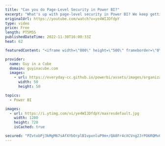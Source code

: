 ```yaml
---
title: "Can you do Page-Level Security in Power BI?"
excerpt: "What's up with page-level security in Power BI? We keep getting questions from people about how to do this. I've got bad news and I've got...  well, just watch the video!   Row-Level Security and Object-Level Security together in Power BI??? Yup! https://www.youtube.com/watch?v=ZYO7wGKVM0Y  Did you know"
originalUrl: https://youtube.com/watch?v=ye4WIJDfdpY
type: video
price: Free
length: PT5M5S
publishedDateTime: 2022-11-30T16:00:33Z
heat: 62

featuredContent: "<iframe width=\"800\" height=\"500\" frameborder=\"0\" src=\"https://www.youtube.com/embed/ye4WIJDfdpY\" allow=\"accelerometer; autoplay; encrypted-media; gyroscope; picture-in-picture\" allowfullscreen></iframe>"

provider:
  name: Guy in a Cube
  domain: guyinacube.com
  images:
    - url: https://everyday-cc.github.io/powerbi/assets/images/organizations/guyinacube.com-50x50.jpg
      width: 50
      height: 50

topics:
  - Power BI

images:
  - url: https://i.ytimg.com/vi/ye4WIJDfdpY/maxresdefault.jpg
    width: 1280
    height: 720
    isCached: true

secured: "PZvtobPj3kMgM67sAfXYbOrplB1vpxnluP9m+/QA8Fr4cXCVng2JrPO6RQMvQuX3cqGvWKWG/GDX71PJBl2CnVkFUrcn3PUmjBA/iuSll7dmBijavUBJEBcl1HojWvwkcDLi04WZjU50SI9KeOmosJ8csYFjpa1g9/zWyrLwTGG97X/IZh2Chv7zLaQYlgjsxGe2ryDt/ZkYg0qwLX2NsEISnnNvUgw5qZclCaAGZOxdg6VBp4Hz7uAx/UGBN+9uiyFhEg0Wp6f0lqMpGNCi25qMn8ZKLAl0m4cLCRSNtgcu565EPkoit2q3FNtjkyEu8mxpbU6tU/zcSNDBFU+Bl4VGTHUdPa5gXjlfnBWJ9iXb305UsoR4nNXVXMOkPObCQoryjj01iGk3ITeYO7Jn8KDRHA8rPKdktFTXNlNBaao=;DDNMM5mbloVtbnKCLSWTuw=="
---
```


